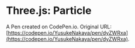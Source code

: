 # Three.js: Particle

A Pen created on CodePen.io. Original URL: [https://codepen.io/YusukeNakaya/pen/dyZWRxa](https://codepen.io/YusukeNakaya/pen/dyZWRxa).

